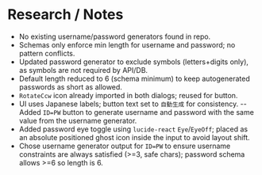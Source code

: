 # Research / Notes

- No existing username/password generators found in repo.
- Schemas only enforce min length for username and password; no pattern conflicts.
- Updated password generator to exclude symbols (letters+digits only), as symbols are not required by API/DB.
- Default length reduced to 6 (schema minimum) to keep autogenerated passwords as short as allowed.
- `RotateCcw` icon already imported in both dialogs; reused for button.
- UI uses Japanese labels; button text set to `自動生成` for consistency.
  -- Added `ID=PW` button to generate username and password with the same value from the username generator.
- Added password eye toggle using `lucide-react` `Eye`/`EyeOff`; placed as an absolute positioned ghost icon inside the input to avoid layout shift.
- Chose username generator output for `ID=PW` to ensure username constraints are always satisfied (>=3, safe chars); password schema allows >=6 so length is 6.
